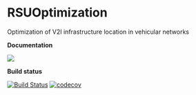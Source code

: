 # RSUOptimization
Optimization of V2I infrastructure location in vehicular networks

**Documentation** 

[![](https://img.shields.io/badge/docs-latest-blue.svg)](https://krainskil.github.io/RSUOptimization.jl/latest)

**Build status**

[![Build Status](https://travis-ci.org/KrainskiL/RSUOptimization.jl.svg?branch=master)](https://travis-ci.org/KrainskiL/RSUOptimization.jl)
[![codecov](https://img.shields.io/codecov/c/gh/KrainskiL/RSUOptimization.jl.svg)](https://codecov.io/gh/KrainskiL/RSUOptimization.jl)
